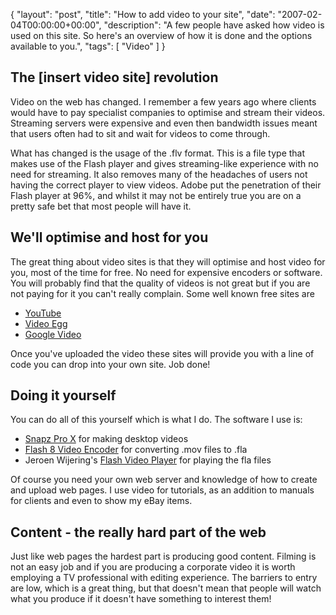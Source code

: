 {
  "layout": "post",
  "title": "How to add video to your site",
  "date": "2007-02-04T00:00:00+00:00",
  "description": "A few people have asked how video is used on this site. So here's an overview of how it is done and the options available to you.",
  "tags": [
    "Video"
  ]
}

## The [insert video site] revolution

Video on the web has changed. I remember a few years ago where clients would have to pay specialist companies to optimise and stream their videos. Streaming servers were expensive and even then bandwidth issues meant that users often had to sit and wait for videos to come through.

What has changed is the usage of the .flv format. This is a file type that makes use of the Flash player and gives streaming-like experience with no need for streaming. It also removes many of the headaches of users not having the correct player to view videos. Adobe put the penetration of their Flash player at 96%, and whilst it may not be entirely true you are on a pretty safe bet that most people will have it.

## We'll optimise and host for you

The great thing about video sites is that they will optimise and host video for you, most of the time for free. No need for expensive encoders or software. You will probably find that the quality of videos is not great but if you are not paying for it you can't really complain. 
Some well known free sites are

* [YouTube][1]
* [Video Egg][2]
* [Google Video][3]

Once you've uploaded the video these sites will provide you with a line of code you can drop into your own site. Job done!

## Doing it yourself

You can do all of this yourself which is what I do. The software I use is:

* [Snapz Pro X][4] for making desktop videos
* [Flash 8 Video Encoder][5] for converting .mov files to .fla
* Jeroen Wijering's [Flash Video Player][6] for playing the fla files

Of course you need your own web server and knowledge of how to create and upload web pages. I use video for tutorials, as an addition to manuals for clients and even to show my eBay items.

## Content - the really hard part of the web

Just like web pages the hardest part is producing good content. Filming is not an easy job and if you are producing a corporate video it is worth employing a TV professional with editing experience. The barriers to entry are low, which is a great thing, but that doesn't mean that people will watch what you produce if it doesn't have something to interest them!

 [1]: http://www.youtube.com/
 [2]: http://www.videoegg.com/
 [3]: http://video.google.co.uk/
 [4]: http://www.ambrosiasw.com/utilities/snapzprox/
 [5]: http://www.adobe.com/products/flash/flashpro/productinfo/encoder/
 [6]: http://www.jeroenwijering.com/?item=Flash_Video_Player
